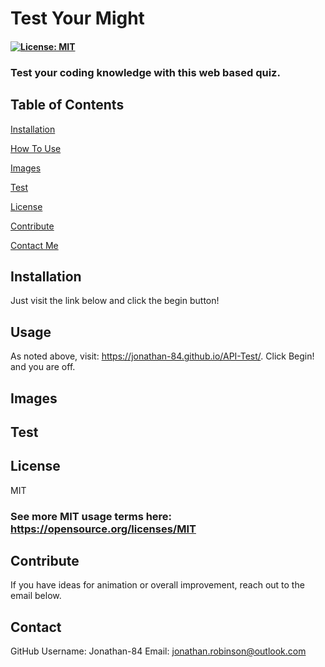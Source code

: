# Test Your Might 

  #### [![License: MIT](https://img.shields.io/badge/License-MIT-green.svg)](https://opensource.org/licenses/MIT)

  ### Test your coding knowledge with this web based quiz.

  ## Table of Contents
  [Installation](#Installation)

  [How To Use](#Usage)

  [Images](#Images)

  [Test](#Test)

  [License](#License)

  [Contribute](#Contribute)

  [Contact Me](#Contact)

  ## Installation 
  Just visit the link below and click the begin button!

  ## Usage 
  As noted above, visit: https://jonathan-84.github.io/API-Test/. Click Begin! and you are off.

  ## Images

  ## Test

  ## License
  MIT
   ### See more MIT usage terms here: https://opensource.org/licenses/MIT
 

  ## Contribute
  If you have ideas for animation or overall improvement, reach out to the email below.

  ## Contact
  GitHub Username: Jonathan-84
  Email: jonathan.robinson@outlook.com
  

  
